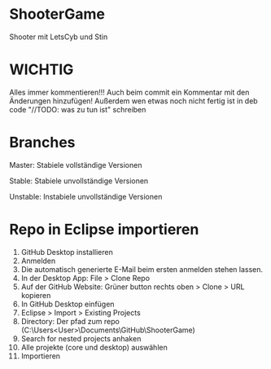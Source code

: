 # ShooterGame
Shooter mit LetsCyb und Stin

# WICHTIG
Alles immer kommentieren!!! Auch beim commit ein Kommentar mit den Änderungen hinzufügen!
Außerdem wen etwas noch nicht fertig ist in deb code "//TODO: was zu tun ist" schreiben

# Branches
Master: Stabiele vollständige Versionen

Stable: Stabiele unvollständige Versionen

Unstable: Instabiele unvollständige Versionen

# Repo in Eclipse importieren

1. GitHub Desktop installieren
2. Anmelden
3. Die automatisch generierte E-Mail beim ersten anmelden stehen lassen.
4. In der Desktop App: File > Clone Repo
5. Auf der GitHub Website: Grüner button rechts oben > Clone > URL kopieren
6. In GitHub Desktop einfügen
7. Eclipse > Import > Existing Projects
8. Directory: Der pfad zum repo (C:\Users\<User>\Documents\GitHub\ShooterGame)
9. Search for nested projects anhaken
10. Alle projekte (core und desktop) auswählen
11. Importieren
